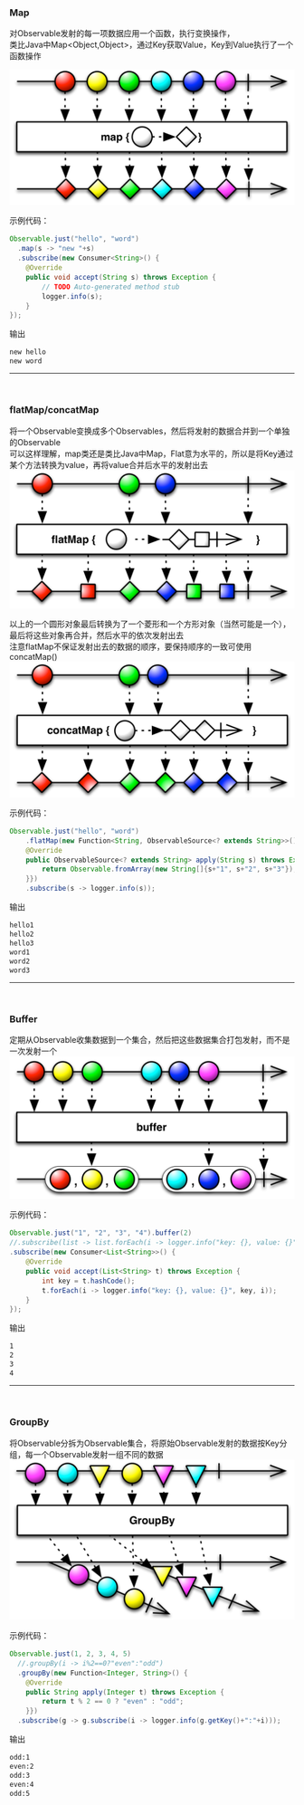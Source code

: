 ###  Map  
对Observable发射的每一项数据应用一个函数，执行变换操作，  
类比Java中Map<Object,Object>，通过Key获取Value，Key到Value执行了一个函数操作  
    
![](/docs/images/map.png)   
    
示例代码：   

```java
Observable.just("hello", "word")
  .map(s -> "new "+s)
  .subscribe(new Consumer<String>() {
	@Override
	public void accept(String s) throws Exception {
		// TODO Auto-generated method stub
		logger.info(s);
	}
});
```

输出  

```
new hello
new word
```

***  
<br/>  

### flatMap/concatMap  
将一个Observable变换成多个Observables，然后将发射的数据合并到一个单独的Observable  
可以这样理解，map类还是类比Java中Map，Flat意为水平的，所以是将Key通过某个方法转换为value，再将value合并后水平的发射出去  
![](/docs/images/flatMap.png)  

以上的一个圆形对象最后转换为了一个菱形和一个方形对象（当然可能是一个），最后将这些对象再合并，然后水平的依次发射出去  
注意flatMap不保证发射出去的数据的顺序，要保持顺序的一致可使用concatMap()
![](/docs/images/concatMap.png)  

示例代码：   

```java
Observable.just("hello", "word")
	.flatMap(new Function<String, ObservableSource<? extends String>>() {
	@Override
	public ObservableSource<? extends String> apply(String s) throws Exception {
		return Observable.fromArray(new String[]{s+"1", s+"2", s+"3"});
	}})
	.subscribe(s -> logger.info(s));
```

输出  

```
hello1
hello2
hello3
word1
word2
word3
```

***  
<br/>  

### Buffer  
定期从Observable收集数据到一个集合，然后把这些数据集合打包发射，而不是一次发射一个
![](/docs/images/buffer.png) 

示例代码：   

```java
Observable.just("1", "2", "3", "4").buffer(2)
//.subscribe(list -> list.forEach(i -> logger.info("key: {}, value: {}", list.hashCode(), i)));
.subscribe(new Consumer<List<String>>() {
	@Override
	public void accept(List<String> t) throws Exception {
		int key = t.hashCode();
		t.forEach(i -> logger.info("key: {}, value: {}", key, i));
	}
});
```

输出  

```
1
2
3
4
```

*** 
<br/> 

### GroupBy  
将Observable分拆为Observable集合，将原始Observable发射的数据按Key分组，每一个Observable发射一组不同的数据  
![](/docs/images/groupBy.png)  

示例代码：   

```java
Observable.just(1, 2, 3, 4, 5)
  //.groupBy(i -> i%2==0?"even":"odd")
  .groupBy(new Function<Integer, String>() {
	@Override
	public String apply(Integer t) throws Exception {
		return t % 2 == 0 ? "even" : "odd";
	}})
  .subscribe(g -> g.subscribe(i -> logger.info(g.getKey()+":"+i)));
```

输出  

```
odd:1
even:2
odd:3
even:4
odd:5
```

   

